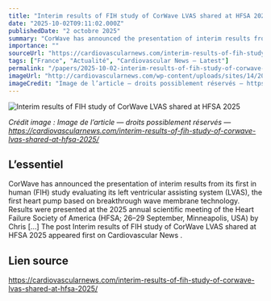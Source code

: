 ```yaml
---
title: "Interim results of FIH study of CorWave LVAS shared at HFSA 2025"
date: "2025-10-02T09:11:02.000Z"
publishedDate: "2 octobre 2025"
summary: "CorWave has announced the presentation of interim results from its first in human (FIH) study evaluating its left ventricular assisting system (LVAS), the first heart pump based on breakthrough wave membrane technology. Results were presented at the 2025 annual scientific meeting of the Heart Failure Society of America (HFSA; 26–29 September, Minneapolis, USA) by Chris [&#8230;] The post Interim results of FIH study of CorWave LVAS shared at HFSA 2025 appeared first on Cardiovascular News ."
importance: ""
sourceUrl: "https://cardiovascularnews.com/interim-results-of-fih-study-of-corwave-lvas-shared-at-hfsa-2025/"
tags: ["France", "Actualité", "Cardiovascular News — Latest"]
permalink: "/papers/2025-10-02-interim-results-of-fih-study-of-corwave-lvas-shared-at-hfsa-2025"
imageUrl: "http://cardiovascularnews.com/wp-content/uploads/sites/14/2021/01/Corwave.jpg"
imageCredit: "Image de l’article — droits possiblement réservés — https://cardiovascularnews.com/interim-results-of-fih-study-of-corwave-lvas-shared-at-hfsa-2025/"
---
```


![Interim results of FIH study of CorWave LVAS shared at HFSA 2025](http://cardiovascularnews.com/wp-content/uploads/sites/14/2021/01/Corwave.jpg)

*Crédit image : Image de l’article — droits possiblement réservés — https://cardiovascularnews.com/interim-results-of-fih-study-of-corwave-lvas-shared-at-hfsa-2025/*

## L’essentiel

CorWave has announced the presentation of interim results from its first in human (FIH) study evaluating its left ventricular assisting system (LVAS), the first heart pump based on breakthrough wave membrane technology. Results were presented at the 2025 annual scientific meeting of the Heart Failure Society of America (HFSA; 26–29 September, Minneapolis, USA) by Chris [&#8230;] The post Interim results of FIH study of CorWave LVAS shared at HFSA 2025 appeared first on Cardiovascular News .

## Lien source

https://cardiovascularnews.com/interim-results-of-fih-study-of-corwave-lvas-shared-at-hfsa-2025/

